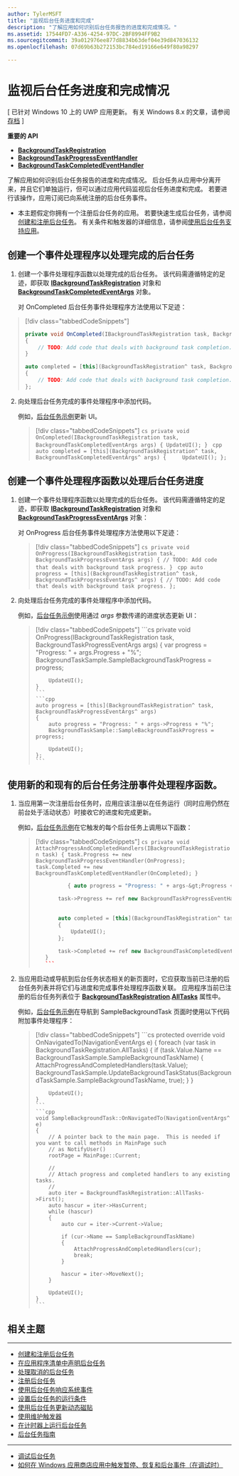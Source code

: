 ```yaml
---
author: TylerMSFT
title: "监视后台任务进度和完成"
description: "了解应用如何识别后台任务报告的进度和完成情况。"
ms.assetid: 17544FD7-A336-4254-97DC-2BF8994FF9B2
ms.sourcegitcommit: 39a012976ee877d8834b63def04e39d847036132
ms.openlocfilehash: 07d69b63b272153bc784ed19166e649f80a98297

---
```


# 监视后台任务进度和完成情况


\[ 已针对 Windows 10 上的 UWP 应用更新。 有关 Windows 8.x 的文章，请参阅[存档](http://go.microsoft.com/fwlink/p/?linkid=619132) \]


**重要的 API**

-   [**BackgroundTaskRegistration**](https://msdn.microsoft.com/library/windows/apps/br224786)
-   [**BackgroundTaskProgressEventHandler**](https://msdn.microsoft.com/library/windows/apps/br224785)
-   [**BackgroundTaskCompletedEventHandler**](https://msdn.microsoft.com/library/windows/apps/br224781)

了解应用如何识别后台任务报告的进度和完成情况。 后台任务从应用中分离开来，并且它们单独运行，但可以通过应用代码监视后台任务进度和完成。 若要进行该操作，应用订阅已向系统注册的后台任务事件。

-   本主题假定你拥有一个注册后台任务的应用。 若要快速生成后台任务，请参阅[创建和注册后台任务](create-and-register-a-background-task.md)。 有关条件和触发器的详细信息，请参阅[使用后台任务支持应用](support-your-app-with-background-tasks.md)。

## 创建一个事件处理程序以处理完成的后台任务


1.  创建一个事件处理程序函数以处理完成的后台任务。 该代码需遵循特定的足迹，即获取 [**IBackgroundTaskRegistration**](https://msdn.microsoft.com/library/windows/apps/br224803) 对象和 [**BackgroundTaskCompletedEventArgs**](https://msdn.microsoft.com/library/windows/apps/br224778) 对象。

    对 OnCompleted 后台任务事件处理程序方法使用以下足迹：

>  [!div class="tabbedCodeSnippets"]
>  ```cs
>  private void OnCompleted(IBackgroundTaskRegistration task, BackgroundTaskCompletedEventArgs args)
>  {
>      // TODO: Add code that deals with background task completion.
>  }
>  ```
>  ```cpp
>  auto completed = [this](BackgroundTaskRegistration^ task, BackgroundTaskCompletedEventArgs^ args)
>  {
>      // TODO: Add code that deals with background task completion.
>  };
>  ```

2.  向处理后台任务完成的事件处理程序中添加代码。

    例如，[后台任务示例](http://go.microsoft.com/fwlink/p/?LinkId=618666)更新 UI。

    > [!div class="tabbedCodeSnippets"] ```cs
    >     private void OnCompleted(IBackgroundTaskRegistration task, BackgroundTaskCompletedEventArgs args)
    >     {
    >         UpdateUI();
    >     }
    >     ```
    >     ```cpp
    >     auto completed = [this](BackgroundTaskRegistration^ task, BackgroundTaskCompletedEventArgs^ args)
    >     {    
    >         UpdateUI();
    >     };
    >     ```

## 创建一个事件处理程序函数以处理后台任务进度


1.  创建一个事件处理程序函数以处理完成的后台任务。 该代码需遵循特定的足迹，即获取 [**IBackgroundTaskRegistration**](https://msdn.microsoft.com/library/windows/apps/br224803) 对象和 [**BackgroundTaskProgressEventArgs**](https://msdn.microsoft.com/library/windows/apps/br224782) 对象：

    对 OnProgress 后台任务事件处理程序方法使用以下足迹：

    > [!div class="tabbedCodeSnippets"] ```cs
    >     private void OnProgress(IBackgroundTaskRegistration task, BackgroundTaskProgressEventArgs args)
    >     {
    >         // TODO: Add code that deals with background task progress.
    >     }
    >     ```
    >     ```cpp
    >     auto progress = [this](BackgroundTaskRegistration^ task, BackgroundTaskProgressEventArgs^ args)
    >     {
    >         // TODO: Add code that deals with background task progress.
    >     };
    >     ```

2.  向处理后台任务完成的事件处理程序中添加代码。

    例如，[后台任务示例](http://go.microsoft.com/fwlink/p/?LinkId=618666)使用通过 *args* 参数传递的进度状态更新 UI：

    > [!div class="tabbedCodeSnippets"] ```cs private void OnProgress(IBackgroundTaskRegistration task, BackgroundTaskProgressEventArgs args) { var progress = "Progress: " + args.Progress + "%"; BackgroundTaskSample.SampleBackgroundTaskProgress = progress;
    >
    >         UpdateUI();
    >     }
    >     ```
    >     ```cpp
    >     auto progress = [this](BackgroundTaskRegistration^ task, BackgroundTaskProgressEventArgs^ args)
    >     {
    >         auto progress = "Progress: " + args->Progress + "%";
    >         BackgroundTaskSample::SampleBackgroundTaskProgress = progress;
    >
    >         UpdateUI();
    >     };
    >     ```

## 使用新的和现有的后台任务注册事件处理程序函数。


1.  当应用第一次注册后台任务时，应用应该注册以在任务运行（同时应用仍然在前台处于活动状态）时接收它的进度和完成更新。

    例如，[后台任务示例](http://go.microsoft.com/fwlink/p/?LinkId=618666)在它触发的每个后台任务上调用以下函数：

    > [!div class="tabbedCodeSnippets"]     ```cs
    >     private void AttachProgressAndCompletedHandlers(IBackgroundTaskRegistration task)
    >     {
    >         task.Progress += new BackgroundTaskProgressEventHandler(OnProgress);
    >         task.Completed += new BackgroundTaskCompletedEventHandler(OnCompleted);
    >     }
    >     ```
    >  ```cpp void SampleBackgroundTask::AttachProgressAndCompletedHandlers(IBackgroundTaskRegistration^ task) { auto progress = [this](BackgroundTaskRegistration^ task, BackgroundTaskProgressEventArgs^ args)
    >            { auto progress = "Progress: " + args-&gt;Progress + "%"; BackgroundTaskSample::SampleBackgroundTaskProgress = progress; UpdateUI(); };
    >
    >         task->Progress += ref new BackgroundTaskProgressEventHandler(progress);
    >         
    >
    >         auto completed = [this](BackgroundTaskRegistration^ task, BackgroundTaskCompletedEventArgs^ args)
    >         {
    >             UpdateUI();
    >         };
    >
    >         task->Completed += ref new BackgroundTaskCompletedEventHandler(completed);
    >     }
    >     ```

2.  当应用启动或导航到后台任务状态相关的新页面时，它应获取当前已注册的后台任务列表并将它们与进度和完成事件处理程序函数关联。 应用程序当前已注册的后台任务列表位于 [**BackgroundTaskRegistration**](https://msdn.microsoft.com/library/windows/apps/br224786).[**AllTasks**](https://msdn.microsoft.com/library/windows/apps/br224787) 属性中。

    例如，[后台任务示例](http://go.microsoft.com/fwlink/p/?LinkId=618666)在导航到 SampleBackgroundTask 页面时使用以下代码附加事件处理程序：

    > \[!div class="tabbedCodeSnippets"\] ```cs protected override void OnNavigatedTo(NavigationEventArgs e) { foreach (var task in BackgroundTaskRegistration.AllTasks) { if (task.Value.Name == BackgroundTaskSample.SampleBackgroundTaskName) { AttachProgressAndCompletedHandlers(task.Value); BackgroundTaskSample.UpdateBackgroundTaskStatus(BackgroundTaskSample.SampleBackgroundTaskName, true); } }
    >
    >         UpdateUI();
    >     }
    >     ```
    >     ```cpp
    >     void SampleBackgroundTask::OnNavigatedTo(NavigationEventArgs^ e)
    >     {
    >         // A pointer back to the main page.  This is needed if you want to call methods in MainPage such
    >         // as NotifyUser()
    >         rootPage = MainPage::Current;
    >
    >         //
    >         // Attach progress and completed handlers to any existing tasks.
    >         //
    >         auto iter = BackgroundTaskRegistration::AllTasks->First();
    >         auto hascur = iter->HasCurrent;
    >         while (hascur)
    >         {
    >             auto cur = iter->Current->Value;
    >
    >             if (cur->Name == SampleBackgroundTaskName)
    >             {
    >                 AttachProgressAndCompletedHandlers(cur);
    >                 break;
    >             }
    >
    >             hascur = iter->MoveNext();
    >         }
    >
    >         UpdateUI();
    >     }
    >     ```

## 相关主题


****

* [创建和注册后台任务](create-and-register-a-background-task.md)
* [在应用程序清单中声明后台任务](declare-background-tasks-in-the-application-manifest.md)
* [处理取消的后台任务](handle-a-cancelled-background-task.md)
* [注册后台任务](register-a-background-task.md)
* [使用后台任务响应系统事件](respond-to-system-events-with-background-tasks.md)
* [设置后台任务的运行条件](set-conditions-for-running-a-background-task.md)
* [使用后台任务更新动态磁贴](update-a-live-tile-from-a-background-task.md)
* [使用维护触发器](use-a-maintenance-trigger.md)
* [在计时器上运行后台任务](run-a-background-task-on-a-timer-.md)
* [后台任务指南](guidelines-for-background-tasks.md)

****

* [调试后台任务](debug-a-background-task.md)
* [如何在 Windows 应用商店应用中触发暂停、恢复和后台事件（在调试时）](http://go.microsoft.com/fwlink/p/?linkid=254345)

 

 



<!--HONumber=Jun16_HO4-->


